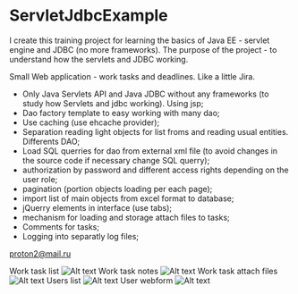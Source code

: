 # ServletJdbcExample

I create this training project for learning the basics of Java EE - servlet engine and JDBC (no more frameworks).
The purpose of the project - to understand how the servlets and JDBC working.

Small Web application - work tasks and deadlines. Like a little Jira.

- Only Java Servlets API and Java JDBC without any frameworks (to study how Servlets and jdbc working). Using jsp;
- Dao factory template to easy working with many dao;
- Use caching (use ehcache provider);
- Separation reading light objects for list froms and reading usual entities. Differents DAO;
- Load SQL querries for dao from external xml file (to avoid changes in the source code if necessary change SQL querry);
- authorization by password and different access rights depending on the user role;
- pagination (portion objects loading per each page);
- import list of main objects from excel format to database;
- jQuerry elements in interface (use tabs);
- mechanism for loading and storage attach files to tasks;
- Comments for tasks;
- Logging into separatly log files;

proton2@mail.ru

Work task list
![Alt text](http://savepic.net/8688896.jpg)
Work task notes
![Alt text](http://savepic.net/8667392.jpg)
Work task attach files
![Alt text](http://savepic.net/8672512.jpg)
Users list
![Alt text](http://savepic.net/8662272.jpg)
User webform
![Alt text](http://savepic.net/8653056.jpg)

